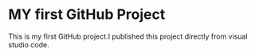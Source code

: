 # MY first GitHub Project
This is my first GitHub project.I published this project  directly from visual studio code.
